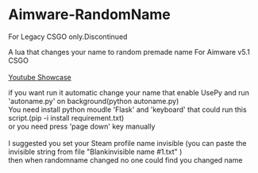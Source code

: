 # Aimware-RandomName
For Legacy CSGO only.Discontinued

A lua that changes your name to random premade name For Aimware v5.1 CSGO<br />
<br />
[Youtube Showcase](https://youtu.be/DWSTfKswuZU)
<br />

if you want run it automatic change your name that enable UsePy and run 'autoname.py' on background(python autoname.py)<br />
You need install python moudle 'Flask' and 'keyboard' that could run this script.(pip -i install requirement.txt)<br />
or you need press 'page down' key manually<br />
<br />
I suggested you set your Steam profile name invisible (you can paste the invisible string from file "Blankinvisible name #1.txt" )<br />
then when randomname changed no one could find you changed name<br />

